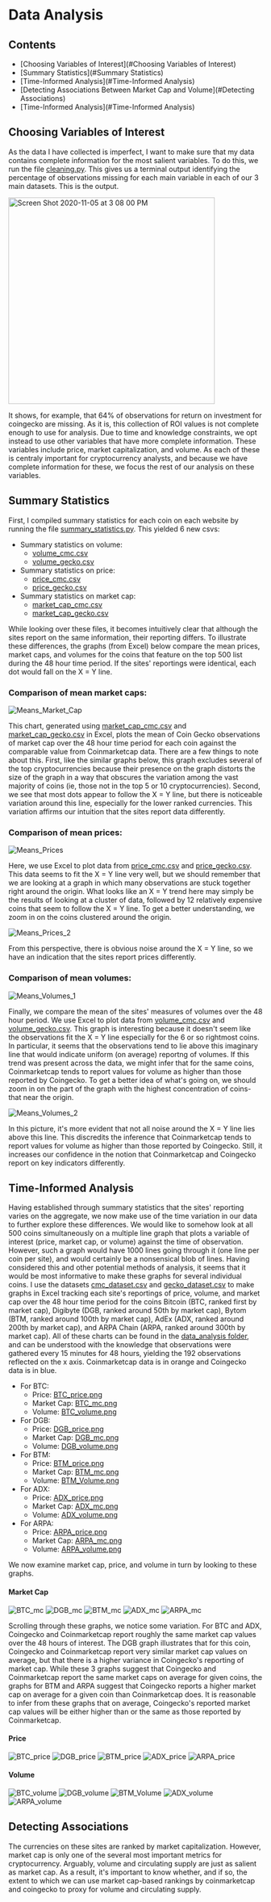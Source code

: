 # Data Analysis

## Contents
* [Choosing Variables of Interest](#Choosing Variables of Interest)
* [Summary Statistics](#Summary Statistics)
* [Time-Informed Analysis](#Time-Informed Analysis)
* [Detecting Associations Between Market Cap and Volume](#Detecting Associations)
* [Time-Informed Analysis](#Time-Informed Analysis)



## Choosing Variables of Interest
As the data I have collected is imperfect, I want to make sure that my data contains complete information for the most salient variables. To do this, we run the file [cleaning.py](https://github.com/cbouts/midterm_project/blob/main/data_analysis/cleaning.py). This gives us a terminal output identifying the percentage of observations missing for each main variable in each of our 3 main datasets. This is the output. 

<img width="409" alt="Screen Shot 2020-11-05 at 3 08 00 PM" src="https://user-images.githubusercontent.com/70339619/98393218-fc611900-2026-11eb-97f4-6fcac9333e65.png">

It shows, for example, that 64% of observations for return on investment for coingecko are missing. As it is, this collection of ROI values is not complete enough to use for analysis. Due to time and knowledge constraints, we opt instead to use other variables that have more complete information. These variables include price, market capitalization, and volume. As each of these is centraly important for cryptocurrency analysts, and because we have complete information for these, we focus the rest of our analysis on these variables.

## Summary Statistics
First, I compiled summary statistics for each coin on each website by running the file [summary_statistics.py](https://github.com/cbouts/midterm_project/blob/main/data_analysis/summary_statistics.py). This yielded 6 new csvs: 
- Summary statistics on volume:
  - [volume_cmc.csv](https://github.com/cbouts/midterm_project/blob/main/data_analysis/volume_cmc.csv)
  - [volume_gecko.csv](https://github.com/cbouts/midterm_project/blob/main/data_analysis/volume_gecko.csv)
- Summary statistics on price:
  - [price_cmc.csv](https://github.com/cbouts/midterm_project/blob/main/data_analysis/price_cmc.csv)
  - [price_gecko.csv](https://github.com/cbouts/midterm_project/blob/main/data_analysis/price_gecko.csv)
- Summary statistics on market cap: 
  - [market_cap_cmc.csv](https://github.com/cbouts/midterm_project/blob/main/data_analysis/market_cap_cmc.csv)
  - [market_cap_gecko.csv](https://github.com/cbouts/midterm_project/blob/main/data_analysis/market_cap_gecko.csv)


While looking over these files, it becomes intuitively clear that although the sites report on the same information, their reporting differs. To illustrate these differences, the graphs (from Excel) below compare the mean prices, market caps, and volumes for the coins that feature on the top 500 list during the 48 hour time period. If the sites' reportings were identical, each dot would fall on the X = Y line.

### Comparison of mean market caps:

![Means_Market_Cap](/data_analysis/Means_Market_Cap.png)

This chart, generated using [market_cap_cmc.csv](https://github.com/cbouts/midterm_project/blob/main/data_analysis/market_cap_cmc.csv) and [market_cap_gecko.csv](https://github.com/cbouts/midterm_project/blob/main/data_analysis/market_cap_gecko.csv) in Excel, plots the mean of Coin Gecko observations of market cap over the 48 hour time period for each coin against the comparable value from Coinmarketcap data. There are a few things to note about this. First, like the similar graphs below, this graph excludes several of the top cryptocurrencies because their presence on the graph distorts the size of the graph in a way that obscures the variation among the vast majority of coins (ie, those not in the top 5 or 10 cryptocurrencies). Second, we see that most dots appear to follow the X = Y line, but there is noticeable variation around this line, especially for the lower ranked currencies. This variation affirms our intuition that the sites report data differently.

### Comparison of mean prices:

![Means_Prices](/data_analysis/Means_Prices_1.png)

Here, we use Excel to plot data from [price_cmc.csv](https://github.com/cbouts/midterm_project/blob/main/data_analysis/price_cmc.csv) and [price_gecko.csv](https://github.com/cbouts/midterm_project/blob/main/data_analysis/price_gecko.csv). This data seems to fit the X = Y line very well, but we should remember that we are looking at a graph in which many observations are stuck together right around the origin. What looks like an X = Y trend here may simply be the results of looking at a cluster of data, followed by 12 relatively expensive coins that seem to follow the X = Y line. To get a better understanding, we zoom in on the coins clustered around the origin.

![Means_Prices_2](/data_analysis/Mean_Price_2.png)

From this perspective, there is obvious noise around the X = Y line, so we have an indication that the sites report prices differently.

### Comparison of mean volumes:

![Means_Volumes_1](/data_analysis/Mean_Volumes_1.png)

Finally, we compare the mean of the sites' measures of volumes over the 48 hour period. We use Excel to plot data from [volume_cmc.csv](https://github.com/cbouts/midterm_project/blob/main/data_analysis/volume_cmc.csv) and [volume_gecko.csv](https://github.com/cbouts/midterm_project/blob/main/data_analysis/volume_gecko.csv). This graph is interesting because it doesn't seem like the observations fit the X = Y line especially for the 6 or so rightmost coins. In particular, it seems that the observations tend to lie above this imaginary line that would indicate uniform (on average) reportng of volumes. If this trend was present across the data, we might infer that for the same coins, Coinmarketcap tends to report values for volume as higher than those reported by Coingecko. To get a better idea of what's going on, we should zoom in on the part of the graph with the highest concentration of coins- that near the origin.

![Means_Volumes_2](/data_analysis/Mean_Volumes_2.png)

In this picture, it's more evident that not all noise around the X = Y line lies above this line. This discredits the inference that Coinmarketcap tends to report values for volume as higher than those reported by Coingecko. Still, it increases our confidence in the notion that Coinmarketcap and Coingecko report on key indicators differently.


## Time-Informed Analysis
Having established through summary statistics that the sites' reporting varies on the aggregate, we now make use of the time variation in our data to further explore these differences. We would like to somehow look at all 500 coins simultaneously on a multiple line graph that plots a variable of interest (price, market cap, or volume) against the time of observation. However, such a graph would have 1000 lines going through it (one line per coin per site), and would certainly be a nonsensical blob of lines. Having considered this and other potential methods of analysis, it seems that it would be most informative to make these graphs for several individual coins. I use the datasets [cmc_dataset.csv](https://github.com/cbouts/midterm_project/blob/main/data_analysis/cmc_dataset.csv) and [gecko_dataset.csv](https://github.com/cbouts/midterm_project/blob/main/data_analysis/gecko_dataset.csv) to make graphs in Excel tracking each site's reportings of price, volume, and market cap over the 48 hour time period for the coins Bitcoin (BTC, ranked first by market cap), Digibyte (DGB, ranked around 50th by market cap), Bytom (BTM, ranked around 100th by market cap), AdEx (ADX, ranked around 200th by market cap), and ARPA Chain (ARPA, ranked around 300th by market cap). All of these charts can be found in the [data_analysis folder](https://github.com/cbouts/midterm_project/tree/main/data_analysis), and can be understood with the knowledge that observations were gathered every 15 minutes for 48 hours, yielding the 192 observations reflected on the x axis. Coinmarketcap data is in orange and Coingecko data is in blue.

- For BTC:
  - Price: [BTC_price.png](https://github.com/cbouts/midterm_project/blob/main/data_analysis/BTC_price.png)
  - Market Cap: [BTC_mc.png](https://github.com/cbouts/midterm_project/blob/main/data_analysis/BTC_mc.png)
  - Volume: [BTC_volume.png](https://github.com/cbouts/midterm_project/blob/main/data_analysis/BTC_volume.png)
- For DGB:
  - Price: [DGB_price.png](https://github.com/cbouts/midterm_project/blob/main/data_analysis/DGB_price.png)
  - Market Cap: [DGB_mc.png](https://github.com/cbouts/midterm_project/blob/main/data_analysis/DGB_mc.png)
  - Volume: [DGB_volume.png](https://github.com/cbouts/midterm_project/blob/main/data_analysis/DGB_volume.png)
- For BTM:
  - Price: [BTM_price.png](https://github.com/cbouts/midterm_project/blob/main/data_analysis/BTM_price.png)
  - Market Cap: [BTM_mc.png](https://github.com/cbouts/midterm_project/blob/main/data_analysis/BTM_mc.png)
  - Volume: [BTM_Volume.png](https://github.com/cbouts/midterm_project/blob/main/data_analysis/BTM_Volume.png)
- For ADX:
  - Price: [ADX_price.png](https://github.com/cbouts/midterm_project/blob/main/data_analysis/ADX_price.png)
  - Market Cap: [ADX_mc.png](https://github.com/cbouts/midterm_project/blob/main/data_analysis/ADX_mc.png)
  - Volume: [ADX_volume.png](https://github.com/cbouts/midterm_project/blob/main/data_analysis/ADX_volume.png)
- For ARPA:
  - Price: [ARPA_price.png](https://github.com/cbouts/midterm_project/blob/main/data_analysis/ARPA_price.png)
  - Market Cap: [ARPA_mc.png](https://github.com/cbouts/midterm_project/blob/main/data_analysis/ARPA_mc.png)
  - Volume: [ARPA_volume.png](https://github.com/cbouts/midterm_project/blob/main/data_analysis/ARPA_volume.png)


We now examine market cap, price, and volume in turn by looking to these graphs.

#### Market Cap
![BTC_mc](/data_analysis/BTC_mc.png)
![DGB_mc](/data_analysis/DGB_mc.png)
![BTM_mc](/data_analysis/BTM_mc.png)
![ADX_mc](/data_analysis/ADX_mc.png)
![ARPA_mc](/data_analysis/ARPA_mc.png)

Scrolling through these graphs, we notice some variation. For BTC and ADX, Coingecko and Coinmarketcap report roughly the same market cap values over the 48 hours of interest. The DGB graph illustrates that for this coin, Coingecko and Coinmarketcap report very similar market cap values on average, but that there is a higher variance in Coingecko's reporting of market cap. While these 3 graphs suggest that Coingecko and Coinmarketcap report the same market caps on average for given coins, the graphs for BTM and ARPA suggest that Coingecko reports a higher market cap on average for a given coin than Coinmarketcap does. It is reasonable to infer from these graphs that on average, Coingecko's reported market cap values will be either higher than or the same as those reported by Coinmarketcap.

#### Price
![BTC_price](/data_analysis/BTC_price.png)
![DGB_price](/data_analysis/DGB_price.png)
![BTM_price](/data_analysis/BTM_price.png)
![ADX_price](/data_analysis/ADX_price.png)
![ARPA_price](/data_analysis/ARPA_price.png)

#### Volume
![BTC_volume](/data_analysis/BTC_volume.png)
![DGB_volume](/data_analysis/DGB_volume.png)
![BTM_Volume](/data_analysis/BTM_Volume.png)
![ADX_volume](/data_analysis/ADX_volume.png)
![ARPA_volume](/data_analysis/ARPA_volume.png)
## Detecting Associations
The currencies on these sites are ranked by market capitalization. However, market cap is only one of the several most important metrics for cryptocurrency. Arguably, volume and circulating supply are just as salient as market cap. As a result, it's important to know whether, and if so, the extent to which we can use market cap-based rankings by coinmarketcap and coingecko to proxy for volume and circulating supply. 





